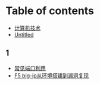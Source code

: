 # Table of contents

* [计算机技术](README.md)
* [Untitled](untitled.md)

## 1

* [常见端口利用](1/chang-jian-duan-kou-li-yong.md)
* [F5 big-ip从环境搭建到漏洞复现](1/f5-big-ip.md)

